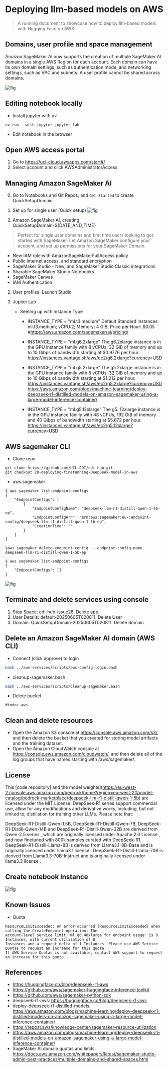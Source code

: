 # Deploying llm-based models on AWS 
> A running document to showcase how to deploy llm-based models with Hugging Face on AWS.


## Domains, user profile and space management 
Amazon SageMaker AI now supports the creation of multiple SageMaker AI domains in a single AWS Region for each account. Each domain can have its own domain settings, such as authentication mode, and networking settings, such as VPC and subnets. A user profile cannot be shared across domains.

![fig](domains-users-spaces.png)

## Editing notebook locally
* Install jupyter with uv
```
uv run --with jupyter jupyter lab
```
* Edit notebook in the browser


## Open AWS access portal

1. Go to https://ucl-cloud.awsapps.com/start#/
2. Select account and click AWSAdministratorAccess


## Managing Amazon SageMaker AI
0. Go to Notebooks and Git Repos; and `Get Started` to create QuickSetupDomain
1. Set up for single user (Quick setup)
![fig](JupyterLabinSageMakerStudio.png)

2. Amazon SageMaker AI, creating QuickSetupDomain-${DATE_AND_TIME}
> Perfect for single user domains and first time users looking to get started with SageMaker. Let Amazon SageMaker configure your account, and set up permissions for your SageMaker Domain.
* New IAM role with AmazonSageMakerFullAccess policy
* Public internet access, and standard encryption
* SageMaker Studio - New, and SageMaker Studio Classic integrations
* Sharable SageMaker Studio Notebooks
* SageMaker Canvas
* IAM Authentication

2. User profiles. Launch Studio

3. Jupiter Lab
    * Seeting up with Instance Type
        * INSTANCE_TYPE = "ml.t3.medium"
            Default
            Standard Instances: ml.t3.medium;	vCPU:2;	Memory: 4 GiB;	Price per Hour: $0.05 #https://aws.amazon.com/sagemaker/ai/pricing/



        * INSTANCE_TYPE = "ml.g6.2xlarge"
            The g6.2xlarge instance is in the GPU instance family with 8 vCPUs, 32 GiB of memory and up to 10 Gibps of bandwidth starting at $0.9776 per hour.
            https://instances.vantage.sh/aws/ec2/g6.2xlarge?currency=USD

        * INSTANCE_TYPE = "ml.g5.2xlarge" 
            The g5.2xlarge instance is in the GPU instance family with 8 vCPUs, 32 GiB of memory and up to 10 Gibps of bandwidth starting at $1.212 per hour.
            https://instances.vantage.sh/aws/ec2/g5.2xlarge?currency=USD
            https://aws.amazon.com/blogs/machine-learning/deploy-deepseek-r1-distilled-models-on-amazon-sagemaker-using-a-large-model-inference-container/

        * INSTANCE_TYPE = "ml.g5.12xlarge"
            The g5. 12xlarge instance is in the GPU instance family with 48 vCPUs, 192 GiB of memory and 40 Gibps of bandwidth starting at $5.672 per hour.
            https://instances.vantage.sh/aws/ec2/g5.12xlarge?currency=USD



## AWS sagemaker CLI
* Clone repo
```
git clone https://github.com/UCL-CDI/cdi-hub.git
git checkout 28-deploying-finetunning-DeepSeek-model-in-aws
```

* aws sagemaker 
```
$ aws sagemaker list-endpoint-configs
{
    "EndpointConfigs": [
        {
            "EndpointConfigName": "deepseek-llm-r1-distill-qwen-1-5b-ep",
            "EndpointConfigArn": "arn:aws:sagemaker:eu-:endpoint-config/deepseek-llm-r1-distill-qwen-1-5b-ep",
            "CreationTime": ""
        }
    ]
}

$aws sagemaker delete-endpoint-config  --endpoint-config-name  deepseek-llm-r1-distill-qwen-1-5b-ep

$ aws sagemaker list-endpoint-configs
{
    "EndpointConfigs": []
}
```

![fig](jupyter-lab.png)

## Terminate and delete services using console 
1. Stop Space: cdi-hub-issue28. Delete app.
2. User Details: default-20250605T020811. Delete User
3. Domain: QuickSetupDomain-20250605T020811. Delete domain

## Delete an Amazon SageMaker AI domain (AWS CLI)
* Connect (click approve) to login
```bash
bash ../aws-services/scripts/aws-config-login.bash
```
* cleanup-sagemaker.bash
```bash
bash ../aws-services/scripts/cleanup-sagemaker.bash
```

* Delete bucket
```
#todo: aws 
```


## Clean and delete resources

* Open the Amazon S3 console at https://console.aws.amazon.com/s3/, and then delete the bucket that you created for storing model artifacts and the training dataset.
* Open the Amazon CloudWatch console at https://console.aws.amazon.com/cloudwatch/, and then delete all of the log groups that have names starting with /aws/sagemaker/.


## License
This [code repository] and the model weights](https://eu-west-2.console.aws.amazon.com/bedrock/home?region=eu-west-2#/model-catalog/bedrock-marketplace/deepseek-llm-r1-distill-qwen-1-5b) are licensed under the MIT License. DeepSeek-R1 series support commercial use, allow for any modifications and derivative works, including, but not limited to, distillation for training other LLMs. Please note that:

DeepSeek-R1-Distill-Qwen-1.5B, DeepSeek-R1-Distill-Qwen-7B, DeepSeek-R1-Distill-Qwen-14B and DeepSeek-R1-Distill-Qwen-32B are derived from Qwen-2.5 series , which are originally licensed under Apache 2.0 License , and now finetuned with 800k samples curated with DeepSeek-R1.
DeepSeek-R1-Distill-Llama-8B is derived from Llama3.1-8B-Base and is originally licensed under llama3.1 license .
DeepSeek-R1-Distill-Llama-70B is derived from Llama3.3-70B-Instruct and is originally licensed under llama3.3 license .



## Create notebook instance

![fig](create-notebook-instance.png)


## Known Issues
* Quota
```
ResourceLimitExceeded: An error occurred (ResourceLimitExceeded) when calling the CreateEndpoint operation: The 
account-level service limit 'ml.g6.48xlarge for endpoint usage' is 0 Instances, with current utilization of 0 
Instances and a request delta of 1 Instances. Please use AWS Service Quotas to request an increase for this quota. 
If AWS Service Quotas is not available, contact AWS support to request an increase for this quota.
```


## References
* https://huggingface.co/blog/deepseek-r1-aws
* https://github.com/aws/sagemaker-huggingface-inference-toolkit
* https://github.com/aws/sagemaker-python-sdk
* deepseek-r1-aws: https://huggingface.co/blog/deepseek-r1-aws
* deploy-deepseek-r1-distilled-models: https://aws.amazon.com/blogs/machine-learning/deploy-deepseek-r1-distilled-models-on-amazon-sagemaker-using-a-large-model-inference-container/
* https://repost.aws/knowledge-center/sagemaker-resource-utilization
* https://aws.amazon.com/blogs/machine-learning/deploy-deepseek-r1-distilled-models-on-amazon-sagemaker-using-a-large-model-inference-container/
* SageMaker AI domain quotas and limits: https://docs.aws.amazon.com/whitepapers/latest/sagemaker-studio-admin-best-practices/multiple-domains-and-shared-spaces.html